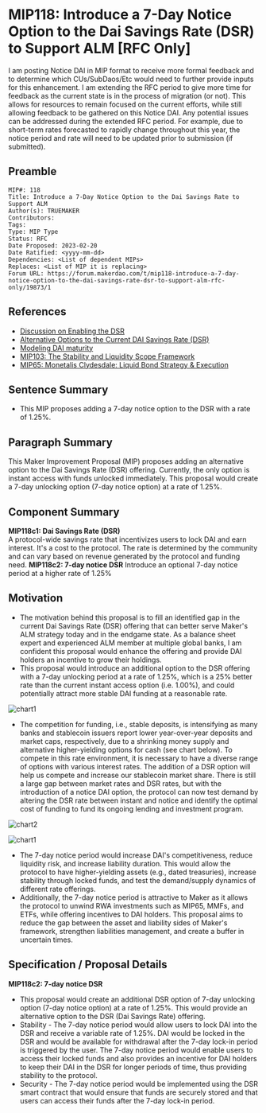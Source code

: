 # MIP118: Introduce a 7-Day Notice Option to the Dai Savings Rate (DSR) to Support ALM [RFC Only]

I am posting Notice DAI in MIP format to receive more formal feedback and to determine which CUs/SubDaos/Etc would need to further provide inputs for this enhancement. I am extending the RFC period to give more time for feedback as the current state is in the process of migration (or not). This allows for resources to remain focused on the current efforts, while still allowing feedback to be gathered on this Notice DAI. Any potential issues can be addressed during the extended RFC period. For example, due to short-term rates forecasted to rapidly change throughout this year, the notice period and rate will need to be updated prior to submission (if submitted).

## Preamble

```
MIP#: 118
Title: Introduce a 7-Day Notice Option to the Dai Savings Rate to Support ALM
Author(s): TRUEMAKER
Contributors:
Tags:
Type: MIP Type
Status: RFC
Date Proposed: 2023-02-20
Date Ratified: <yyyy-mm-dd>
Dependencies: <List of dependent MIPs>
Replaces: <List of MIP it is replacing>
Forum URL: https://forum.makerdao.com/t/mip118-introduce-a-7-day-notice-option-to-the-dai-savings-rate-dsr-to-support-alm-rfc-only/19873/1
```

## References

* [Discussion on Enabling the DSR ](https://forum.makerdao.com/t/discussion-on-enabling-the-dsr/18759)
* [Alternative Options to the Current DAI Savings Rate (DSR) ](https://forum.makerdao.com/t/informal-poll-alternative-options-to-the-current-dai-savings-rate-dsr/19810)
* [Modeling DAI maturity ](https://forum.makerdao.com/t/modeling-dai-maturity/15961)
* [MIP103: The Stability and Liquidity Scope Framework ](https://forum.makerdao.com/t/mip103-the-stability-and-liquidity-scope-framework/19675)
* [MIP65: Monetalis Clydesdale: Liquid Bond Strategy & Execution](https://forum.makerdao.com/t/mip65-monetalis-clydesdale-liquid-bond-strategy-execution/13148)

## Sentence Summary

* This MIP proposes adding a 7-day notice option to the DSR with a rate of 1.25%.

## Paragraph Summary

This Maker Improvement Proposal (MIP) proposes adding an alternative option to the Dai Savings Rate (DSR) offering. Currently, the only option is instant access with funds unlocked immediately. This proposal would create a 7-day unlocking option (7-day notice option) at a rate of 1.25%.

## Component Summary

**MIP118c1: Dai Savings Rate (DSR)**  
A protocol-wide savings rate that incentivizes users to lock DAI and earn interest. It's a cost to the protocol. The rate is determined by the community and can vary based on revenue generated by the protocol and funding need.
**MIP118c2: 7-day notice DSR**
Introduce an optional 7-day notice period at a higher rate of 1.25%

## Motivation

* The motivation behind this proposal is to fill an identified gap in the current Dai Savings Rate (DSR) offering that can better serve Maker's ALM strategy today and in the endgame state. As a balance sheet expert and experienced ALM member at multiple global banks, I am confident this proposal would enhance the offering and provide DAI holders an incentive to grow their holdings.
* This proposal would introduce an additional option to the DSR offering with a 7-day unlocking period at a rate of 1.25%, which is a 25% better rate than the current instant access option (i.e. 1.00%), and could potentially attract more stable DAI funding at a reasonable rate.

![chart1](https://github.com/makerdao/mips/blob/master/MIP118/chart1.png)


* The competition for funding, i.e., stable deposits, is intensifying as many banks and stablecoin issuers report lower year-over-year deposits and market caps, respectively, due to a shrinking money supply and alternative higher-yielding options for cash (see chart below). To compete in this rate environment, it is necessary to have a diverse range of options with various interest rates. The addition of a DSR option will help us compete and increase our stablecoin market share. There is still a large gap between market rates and DSR rates, but with the introduction of a notice DAI option, the protocol can now test demand by altering the DSR rate between instant and notice and identify the optimal cost of funding to fund its ongoing lending and investment program.

![chart2](https://github.com/makerdao/mips/blob/master/MIP118/chart2.png)

![chart1](https://github.com/makerdao/mips/blob/master/MIP118/chart3.png)


* The 7-day notice period would increase DAI's competitiveness, reduce liquidity risk, and increase liability duration. This would allow the protocol to have higher-yielding assets (e.g., dated treasuries), increase stability through locked funds, and test the demand/supply dynamics of different rate offerings.
* Additionally, the 7-day notice period is attractive to Maker as it allows the protocol to unwind RWA investments such as MIP65, MMFs, and ETFs, while offering incentives to DAI holders. This proposal aims to reduce the gap between the asset and liability sides of Maker's framework, strengthen liabilities management, and create a buffer in uncertain times.



## Specification / Proposal Details

**MIP118c2: 7-day notice DSR**

* This proposal would create an additional DSR option of 7-day unlocking option (7-day notice option) at a rate of 1.25%. This would provide an alternative option to the DSR (Dai Savings Rate) offering.
* Stability - The 7-day notice period would allow users to lock DAI into the DSR and receive a variable rate of 1.25%. DAI would be locked in the DSR and would be available for withdrawal after the 7-day lock-in period is triggered by the user. The 7-day notice period would enable users to access their locked funds and also provides an incentive for DAI holders to keep their DAI in the DSR for longer periods of time, thus providing stability to the protocol.
* Security - The 7-day notice period would be implemented using the DSR smart contract that would ensure that funds are securely stored and that users can access their funds after the 7-day lock-in period.
